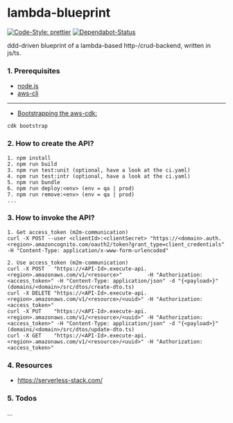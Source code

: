 # lambda-blueprint

[![Code-Style: prettier](https://img.shields.io/badge/code_style-prettier-ff69b4.svg)](https://github.com/prettier/prettier)
[![Dependabot-Status](https://api.dependabot.com/badges/status?host=github&repo=Syy0n/lambda-blueprint)](https://dependabot.com)

ddd-driven blueprint of a lambda-based http-/crud-backend, written in js/ts.

### 1. Prerequisites

- [node.js](https://nodejs.org/en/download)
- [aws-cli](https://docs.aws.amazon.com/cli/index.html)

---

- [Bootstrapping the aws-cdk:](https://docs.aws.amazon.com/cdk/latest/guide/bootstrapping.html)
```
cdk bootstrap
```

### 2. How to create the API?

```
1. npm install
2. npm run build
3. npm run test:unit (optional, have a look at the ci.yaml)
4. npm run test:intr (optional, have a look at the ci.yaml)
5. npm run bundle
6. npm run deploy:<env> (env = qa | prod)
7. npm run remove:<env> (env = qa | prod)
...
```

### 3. How to invoke the API?

```
1. Get access_token (m2m-communication)
curl -X POST --user <clientId>:<clientSecret> "https://<domain>.auth.<region>.amazoncognito.com/oauth2/token?grant_type=client_credentials" -H "Content-Type: application/x-www-form-urlencoded"

2. Use access_token (m2m-communication)
curl -X POST   "https://<API-Id>.execute-api.<region>.amazonaws.com/v1/<resource>"        -H "Authorization:<access_token>" -H "Content-Type: application/json" -d "{<payload>}" (domains/<domain>/src/dtos/create-dto.ts)
curl -X DELETE "https://<API-Id>.execute-api.<region>.amazonaws.com/v1/<resource>/<uuid>" -H "Authorization:<access_token>"
curl -X PUT    "https://<API-Id>.execute-api.<region>.amazonaws.com/v1/<resource>/<uuid>" -H "Authorization:<access_token>" -H "Content-Type: application/json" -d "{<payload>}" (domains/<domain>/src/dtos/update-dto.ts)
curl -X GET    "https://<API-Id>.execute-api.<region>.amazonaws.com/v1/<resource>/<uuid>" -H "Authorization:<access_token>"
```

### 4. Resources

- https://serverless-stack.com/

### 5. Todos

...
